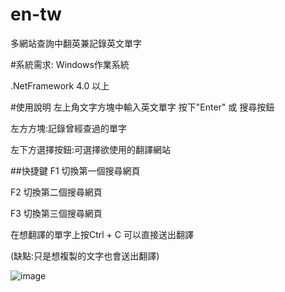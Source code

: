 # en-tw
多網站查詢中翻英兼記錄英文單字

#系統需求:
Windows作業系統

.NetFramework 4.0 以上

#使用說明
左上角文字方塊中輸入英文單字 按下"Enter" 或 搜尋按鈕

左方方塊:記錄曾經查過的單字

左下方選擇按鈕:可選擇欲使用的翻譯網站

##快捷鍵
F1 切換第一個搜尋網頁

F2 切換第二個搜尋網頁

F3 切換第三個搜尋網頁

在想翻譯的單字上按Ctrl + C 可以直接送出翻譯

(缺點:只是想複製的文字也會送出翻譯)

![image](https://github.com/bubu-mis/en-tw/blob/master/demo.jpg)

